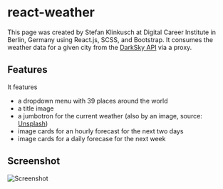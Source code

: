 # react-weather

This page was created by Stefan Klinkusch at Digital Career Institute in Berlin, Germany using React.js, SCSS, and Bootstrap. It consumes the weather data for a given city from the [DarkSky API](https://api.darksky.net/forecast/) via a proxy.

## Features

It features 
- a dropdown menu with 39 places around the world
- a title image
- a jumbotron for the current weather (also by an image, source: [Unsplash](https://unsplash.com))
- image cards for an hourly forecast for the next two days
- image cards for a daily forecase for the next week

## Screenshot

<img src="./Screenshot.png" alt="Screenshot">